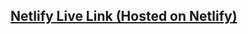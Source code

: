 ## <a href="https://merry-bunny-77b7e5.netlify.app/" target="_blank" rel="noopener noreferrer">Netlify Live Link (Hosted on Netlify)</a>
